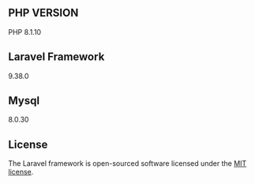 ## PHP VERSION
PHP 8.1.10

## Laravel Framework
9.38.0

## Mysql
8.0.30

## License

The Laravel framework is open-sourced software licensed under the [MIT license](https://opensource.org/licenses/MIT).
